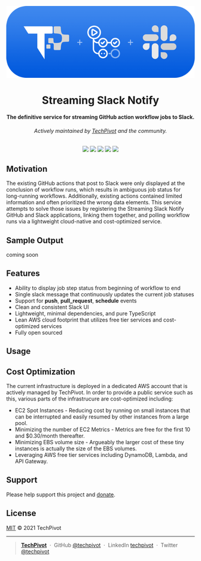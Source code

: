 <p align="center">
  <img src="./assets/techpivot-streaming-slack-notifier-logo.png" alt="TechPivot Streaming Slack Notifier Logo" />
</p>

<h1 align="center">Streaming Slack Notify</h1>

<h4 align="center">
  The definitive service for streaming GitHub action workflow jobs to Slack.
</h4>
<h6 align="center">
  Actively maintained by <a href="https://www.techpivot.net">TechPivot</a> and the community.
</h4>

<p align="center">
  <a href="https://github.com/techpivot/streaming-slack-notify/actions/workflows/ci.yml">
    <img src="https://github.com/techpivot/streaming-slack-notify/actions/workflows/ci.yml/badge.svg" /></a>
  <a href="https://codeclimate.com/repos/5eb1cb1c668cc4318e007908/maintainability">
    <img src="https://api.codeclimate.com/v1/badges/0ffe5bd35f9e43f827b9/maintainability" /></a>
  <a href="https://github.com/techpivot/streaming-slack-notify/issues">
    <img src="https://img.shields.io/github/issues/techpivot/streaming-slack-notify.svg" /></a>
  <a href="https://github.com/techpivot/streaming-slack-notify/blob/master/LICENSE">
    <img src="https://img.shields.io/github/license/techpivot/streaming-slack-notify" /></a>
  <a href="https://github.com/techpivot/streaming-slack-notify/stargazers">
    <img src="https://img.shields.io/github/stars/techpivot/streaming-slack-notify.svg?style=social&label=Stars&maxAge=2592000" /></a>
</p>

## Motivation

The existing GitHub actions that post to Slack were only displayed at the conclusion of workflow runs, which results in
ambiguous job status for long-running workflows. Additionally, existing actions contained limited information and often
prioritized the wrong data elements. This service attempts to solve those issues by registering the Streaming Slack
Notify GitHub and Slack applications, linking them together, and polling workflow runs via a lightweight cloud-native
and cost-optimized service.

## Sample Output

coming soon

## Features

- Ability to display job step status from beginning of workflow to end
- Single slack message that continuously updates the current job statuses
- Support for **push**, **pull_request**, **schedule** events
- Clean and consistent Slack UI
- Lightweight, minimal dependencies, and pure TypeScript
- Lean AWS cloud footprint that utilizes free tier services and cost-optimized services
- Fully open sourced

## Usage

## Cost Optimization

The current infrastructure is deployed in a dedicated AWS account that is actively managed by TechPivot. In order to
provide a public service such as this, various parts of the infrastrucure are cost-optimized including:

- EC2 Spot Instances - Reducing cost by running on small instances that can be interrupted and easily resumed by other
  instances from a large pool.
- Minimizing the number of EC2 Metrics - Metrics are free for the first 10 and \$0.30/month thereafter.
- Minimizing EBS volume size - Argueably the larger cost of these tiny instances is actually the size of the EBS
  volumes.
- Leveraging AWS free tier services including DynamoDB, Lambda, and API Gateway.

## Support

Please help support this project and [donate](https://github.com/sponsors/techpivot).

## License

[MIT](./LICENSE) © 2021 TechPivot

---

> **[TechPivot](https://www.techpivot.net)**&nbsp;&nbsp;&middot;&nbsp;&nbsp;GitHub
> [@techpivot](https://github.com/techpivot)&nbsp;&nbsp;&middot;&nbsp;&nbsp;LinkedIn
> [techpivot](https://www.linkedin.com/company/techpivot/)&nbsp;&nbsp;&middot;&nbsp;&nbsp;Twitter
> [@techpivot](https://twitter.com/techpivot)
